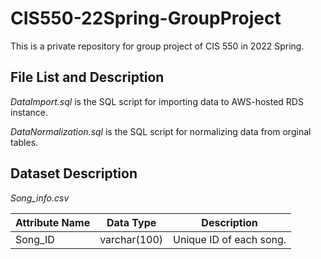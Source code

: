 # CIS550-22Spring-GroupProject

This is a private repository for group project of CIS 550 in 2022 Spring.

## File List and Description

*DataImport.sql* is the SQL script for importing data to AWS-hosted RDS instance.

*DataNormalization.sql* is the SQL script for normalizing data from orginal tables.

## Dataset Description

*Song_info.csv*

| Attribute Name | Data Type | Description
| --- | --- | --- |
| Song_ID | varchar(100) | Unique ID of each song. |
